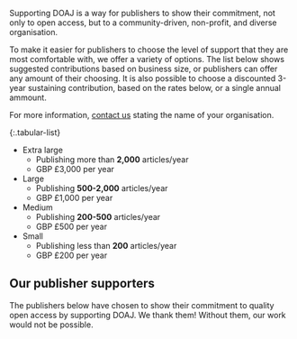 Supporting DOAJ is a way for publishers to show their commitment, not only to open access, but to a community-driven, non-profit, and diverse organisation.

To make it easier for publishers to choose the level of support that they are most comfortable with, we offer a variety of options. The list below shows suggested contributions based on business size, or publishers can offer any amount of their choosing. It is also possible to choose a discounted 3-year sustaining contribution, based on the rates below, or a single annual ammount.

For more information, [contact us](mailto:feedback@doaj.org) stating the name of your organisation.

{:.tabular-list}
- Extra large
  - Publishing more than **2,000** articles/year
  - GBP £3,000 per year
- Large
  - Publishing **500-2,000** articles/year
  - GBP £1,000 per year
- Medium
  - Publishing **200-500** articles/year
  - GBP £500 per year
- Small
  - Publishing less than **200** articles/year
  - GBP £200 per year

## Our publisher supporters

The publishers below have chosen to show their commitment to quality open access by supporting DOAJ. We thank them! Without them, our work would not be possible.
